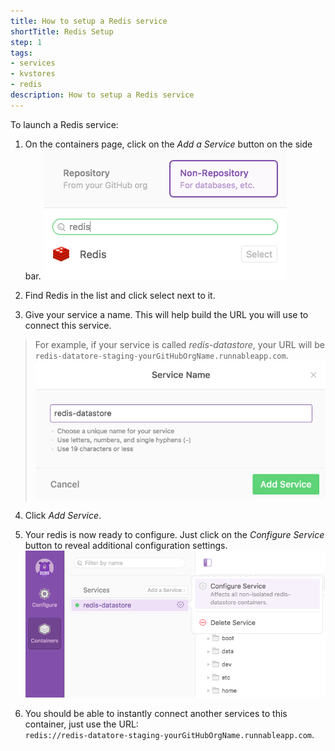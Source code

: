 ```yaml
---
title: How to setup a Redis service
shortTitle: Redis Setup
step: 1
tags:
- services
- kvstores
- redis
description: How to setup a Redis service
---
```


To launch a Redis service:

1. On the containers page, click on the *Add a Service* button on the side bar. 
  ![add-a-service](/images/redis-add-service.png)

2. Find Redis in the list and click select next to it.

3. Give your service a name. This will help build the URL you will use to connect this service. 
  > For example, if your service is called *redis-datastore*, your URL will be `redis-datatore-staging-yourGitHubOrgName.runnableapp.com`.
  ![redis-name](/images/redis-name.png)

4. Click *Add Service*.

5. Your redis is now ready to configure. Just click on the *Configure Service* button to reveal additional configuration settings.
  ![redis-configure](/images/redis-configure.png)

6. You should be able to instantly connect another services to this container, just use the URL:  
	`redis://redis-datatore-staging-yourGitHubOrgName.runnableapp.com`.


